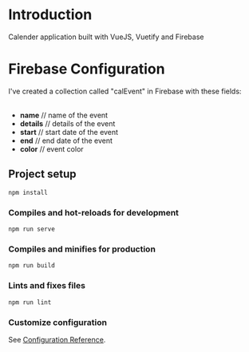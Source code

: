 # Introduction

Calender application built with VueJS, Vuetify and Firebase

# Firebase Configuration

I've created a collection called "calEvent" in Firebase with these fields:<br/>
<br/>
  * **name** // name of the event<br/>
  * **details** // details of the event<br/>
  * **start** // start date of the event<br/>
  * **end** // end date of the event<br/>
  * **color** // event color<br/>
  

## Project setup
```
npm install
```

### Compiles and hot-reloads for development
```
npm run serve
```

### Compiles and minifies for production
```
npm run build
```

### Lints and fixes files
```
npm run lint
```

### Customize configuration
See [Configuration Reference](https://cli.vuejs.org/config/).
